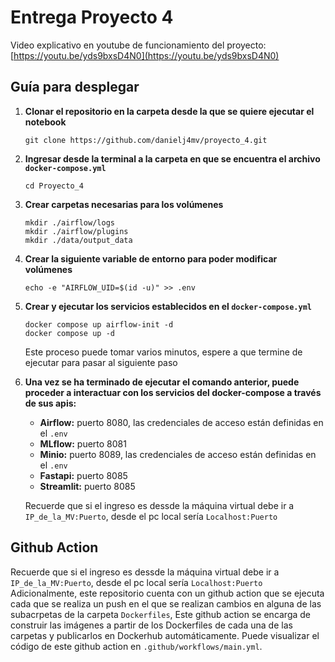 # Entrega Proyecto 4
Video explicativo en youtube de funcionamiento del proyecto: [https://youtu.be/yds9bxsD4N0](https://youtu.be/yds9bxsD4N0)
## Guía para desplegar 
1. **Clonar el repositorio en la carpeta desde la que se quiere ejecutar el notebook**
   ```console
   git clone https://github.com/danielj4mv/proyecto_4.git
   ```
2. **Ingresar desde la terminal a la carpeta en que se encuentra el archivo `docker-compose.yml`**
   ```docker
   cd Proyecto_4
   ```
3. **Crear carpetas necesarias para los volúmenes**
   ```console
   mkdir ./airflow/logs
   mkdir ./airflow/plugins
   mkdir ./data/output_data
   ```
4. **Crear la siguiente variable de entorno para poder modificar volúmenes**
   ```console
   echo -e "AIRFLOW_UID=$(id -u)" >> .env
   ```
5. **Crear y ejecutar los servicios establecidos en el `docker-compose.yml`**

   ```docker
   docker compose up airflow-init -d
   docker compose up -d
   ```
   Este proceso puede tomar varios minutos, espere a que termine de ejecutar para pasar al siguiente paso

6. **Una vez se ha terminado de ejecutar el comando anterior, puede proceder a interactuar con los servicios del docker-compose a través de sus apis:**

   - **Airflow:** puerto 8080, las credenciales de acceso están definidas en el `.env`
   - **MLflow:** puerto 8081
   - **Minio:** puerto 8089, las credenciales de acceso están definidas en el `.env`
   - **Fastapi:** puerto 8085
   - **Streamlit:** puerto 8085
     
   Recuerde que si el ingreso es dessde la máquina virtual debe ir a `IP_de_la_MV:Puerto`, desde el pc local sería `Localhost:Puerto`

## Github Action
   Recuerde que si el ingreso es dessde la máquina virtual debe ir a `IP_de_la_MV:Puerto`, desde el pc local sería `Localhost:Puerto`
Adicionalmente, este repositorio cuenta con un github action que se ejecuta cada que se realiza un push en el que se realizan cambios en alguna de las subacrpetas de la carpeta `Dockerfiles`, Este github action se encarga de construir las imágenes a partir de los Dockerfiles de cada una de las carpetas y publicarlos en Dockerhub automáticamente. Puede visualizar el código de este github action en `.github/workflows/main.yml`.
